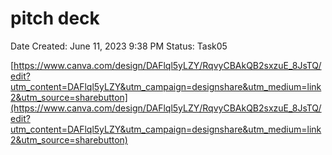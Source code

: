 # pitch deck

Date Created: June 11, 2023 9:38 PM
Status: Task05

[https://www.canva.com/design/DAFlql5yLZY/RqvyCBAkQB2sxzuE_8JsTQ/edit?utm_content=DAFlql5yLZY&utm_campaign=designshare&utm_medium=link2&utm_source=sharebutton](https://www.canva.com/design/DAFlql5yLZY/RqvyCBAkQB2sxzuE_8JsTQ/edit?utm_content=DAFlql5yLZY&utm_campaign=designshare&utm_medium=link2&utm_source=sharebutton)